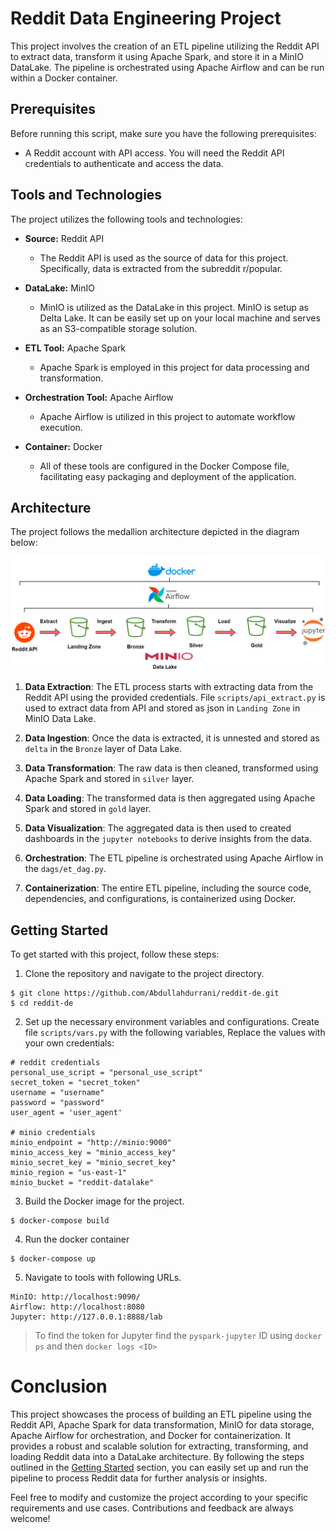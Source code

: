 # Reddit Data Engineering Project

This project involves the creation of an ETL pipeline utilizing the Reddit API to extract data, transform it using Apache Spark, and store it in a MinIO DataLake. The pipeline is orchestrated using Apache Airflow and can be run within a Docker container.

## Prerequisites
Before running this script, make sure you have the following prerequisites:
- A Reddit account with API access. You will need the Reddit API credentials to authenticate and access the data.

## Tools and Technologies
The project utilizes the following tools and technologies:

* **Source:** Reddit API
  - The Reddit API is used as the source of data for this project. Specifically, data is extracted from the subreddit r/popular.

* **DataLake:** MinIO
  - MinIO is utilized as the DataLake in this project. MinIO is setup as Delta Lake. It can be easily set up on your local machine and serves as an S3-compatible storage solution.

* **ETL Tool:** Apache Spark
  - Apache Spark is employed in this project for data processing and transformation.

* **Orchestration Tool:** Apache Airflow
  - Apache Airflow is utilized in this project to automate workflow execution.

* **Container:** Docker
  - All of these tools are configured in the Docker Compose file, facilitating easy packaging and deployment of the application.

## Architecture
The project follows the medallion architecture depicted in the diagram below:

![architecture](etl.png)

1. **Data Extraction**: The ETL process starts with extracting data from the Reddit API using the provided credentials. File `scripts/api_extract.py` is used to extract data from API and stored as json in `Landing Zone` in MinIO Data Lake.

2. **Data Ingestion**: Once the data is extracted, it is unnested and stored as `delta` in the `Bronze` layer of Data Lake.

3. **Data Transformation**: The raw data is then cleaned, transformed using Apache Spark and stored in `silver` layer.

4. **Data Loading**: The transformed data is then aggregated using Apache Spark and stored in `gold` layer.

5. **Data Visualization**: The aggregated data is then used to created dashboards in the `jupyter notebooks` to derive insights from the data.

6. **Orchestration**: The ETL pipeline is orchestrated using Apache Airflow in the `dags/et_dag.py`.

7. **Containerization**: The entire ETL pipeline, including the source code, dependencies, and configurations, is containerized using Docker.

## Getting Started
To get started with this project, follow these steps:

1. Clone the repository and navigate to the project directory.

```
$ git clone https://github.com/Abdullahdurrani/reddit-de.git
$ cd reddit-de
```

2. Set up the necessary environment variables and configurations. Create file `scripts/vars.py` with the following variables, Replace the values with your own credentials:
```
# reddit credentials
personal_use_script = "personal_use_script"
secret_token = "secret_token"
username = "username"
password = "password"
user_agent = 'user_agent'

# minio credentials
minio_endpoint = "http://minio:9000"
minio_access_key = "minio_access_key"
minio_secret_key = "minio_secret_key"
minio_region = "us-east-1"
minio_bucket = "reddit-datalake"
```

3. Build the Docker image for the project.
```
$ docker-compose build
```

4. Run the docker container
```
$ docker-compose up
```

5. Navigate to tools with following URLs.
```
MinIO: http://localhost:9090/
Airflow: http://localhost:8080
Jupyter: http://127.0.0.1:8888/lab
```
> To find the token for Jupyter find the `pyspark-jupyter` ID using `docker ps` and then `docker logs <ID>`

# Conclusion
This project showcases the process of building an ETL pipeline using the Reddit API, Apache Spark for data transformation, MinIO for data storage, Apache Airflow for orchestration, and Docker for containerization. It provides a robust and scalable solution for extracting, transforming, and loading Reddit data into a DataLake architecture. By following the steps outlined in the [Getting Started](#getting-started) section, you can easily set up and run the pipeline to process Reddit data for further analysis or insights.

Feel free to modify and customize the project according to your specific requirements and use cases. Contributions and feedback are always welcome!
